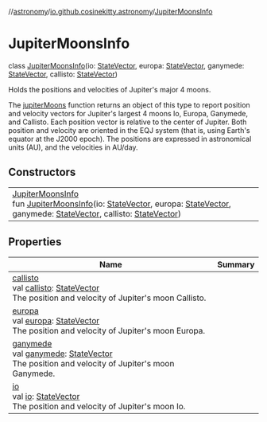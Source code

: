 //[astronomy](../../../index.md)/[io.github.cosinekitty.astronomy](../index.md)/[JupiterMoonsInfo](index.md)

# JupiterMoonsInfo

class [JupiterMoonsInfo](index.md)(io: [StateVector](../-state-vector/index.md), europa: [StateVector](../-state-vector/index.md), ganymede: [StateVector](../-state-vector/index.md), callisto: [StateVector](../-state-vector/index.md))

Holds the positions and velocities of Jupiter's major 4 moons.

The [jupiterMoons](../jupiter-moons.md) function returns an object of this type to report position and velocity vectors for Jupiter's largest 4 moons Io, Europa, Ganymede, and Callisto. Each position vector is relative to the center of Jupiter. Both position and velocity are oriented in the EQJ system (that is, using Earth's equator at the J2000 epoch). The positions are expressed in astronomical units (AU), and the velocities in AU/day.

## Constructors

| | |
|---|---|
| [JupiterMoonsInfo](-jupiter-moons-info.md)<br>fun [JupiterMoonsInfo](-jupiter-moons-info.md)(io: [StateVector](../-state-vector/index.md), europa: [StateVector](../-state-vector/index.md), ganymede: [StateVector](../-state-vector/index.md), callisto: [StateVector](../-state-vector/index.md)) |

## Properties

| Name | Summary |
|---|---|
| [callisto](callisto.md)<br>val [callisto](callisto.md): [StateVector](../-state-vector/index.md)<br>The position and velocity of Jupiter's moon Callisto. |
| [europa](europa.md)<br>val [europa](europa.md): [StateVector](../-state-vector/index.md)<br>The position and velocity of Jupiter's moon Europa. |
| [ganymede](ganymede.md)<br>val [ganymede](ganymede.md): [StateVector](../-state-vector/index.md)<br>The position and velocity of Jupiter's moon Ganymede. |
| [io](io.md)<br>val [io](io.md): [StateVector](../-state-vector/index.md)<br>The position and velocity of Jupiter's moon Io. |
